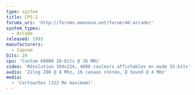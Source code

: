 ```yaml
---
type: system
title: CPS-2
forums_uri: 'http://forums.emunova.net/forum/46-arcade/'
system_types: 
  - Arcade
released: 1993
manufacturers: 
  - Capcom
bits: 24
cpu: 'Custum 68000 16-bits @ 16 MHz'
video: 'Résolution 384x224, 4096 couleurs affichables en mode 32-bits'
audio: 'Zilog Z80 @ 8 Mhz, 16 canaux stéréo, Q Sound @ 4 MHz'
media:
  - 'Cartouches (322 Mo maximum)'
---
```


